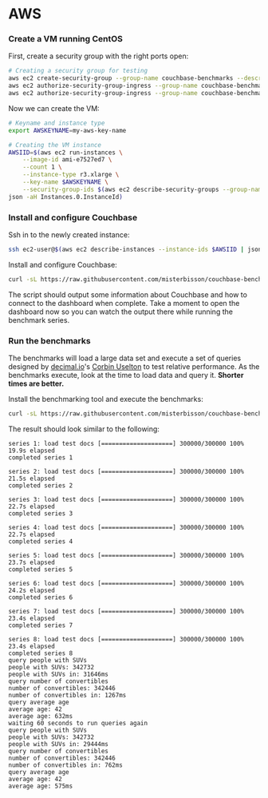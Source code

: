 # AWS

### Create a VM running CentOS

First, create a security group with the right ports open:

```bash
# Creating a security group for testing
aws ec2 create-security-group --group-name couchbase-benchmarks --description "For benchmarking Couchbase, opens ports that should not be open in production"
aws ec2 authorize-security-group-ingress --group-name couchbase-benchmarks --protocol tcp --port 22 --cidr 0.0.0.0/0
aws ec2 authorize-security-group-ingress --group-name couchbase-benchmarks --protocol tcp --port 8091 --cidr 0.0.0.0/0
```
Now we can create the VM:

```bash
# Keyname and instance type
export AWSKEYNAME=my-aws-key-name

# Creating the VM instance
AWSIID=$(aws ec2 run-instances \
    --image-id ami-e7527ed7 \
    --count 1 \
    --instance-type r3.xlarge \
    --key-name $AWSKEYNAME \
    --security-group-ids $(aws ec2 describe-security-groups --group-names couchbase-benchmarks | json -a SecurityGroups.0.GroupId) | \
json -aH Instances.0.InstanceId)
```
### Install and configure Couchbase

Ssh in to the newly created instance:

```bash
ssh ec2-user@$(aws ec2 describe-instances --instance-ids $AWSIID | json -a Reservations.0.Instances.0.PublicDnsName)
```

Install and configure Couchbase:

```bash
curl -sL https://raw.githubusercontent.com/misterbisson/couchbase-benchmark/master/bin/install-aws-amazonlinux.bash | sudo bash
```

The script should output some information about Couchbase and how to connect to the dashboard when complete. Take a moment to open the dashboard now so you can watch the output there while running the benchmark series.

### Run the benchmarks

The benchmarks will load a large data set and execute a set of queries designed by [decimal.io](http://www.decimal.io)'s [Corbin Uselton](https://github.com/corbinu) to test relative performance. As the benchmarks execute, look at the time to load data and query it. **Shorter times are better.**

Install the benchmarking tool and execute the benchmarks:

```bash
curl -sL https://raw.githubusercontent.com/misterbisson/couchbase-benchmark/master/bin/benchmark.bash | sudo bash
```

The result should look similar to the following:

```
series 1: load test docs [====================] 300000/300000 100% 19.9s elapsed
completed series 1

series 2: load test docs [====================] 300000/300000 100% 21.5s elapsed
completed series 2

series 3: load test docs [====================] 300000/300000 100% 22.7s elapsed
completed series 3

series 4: load test docs [====================] 300000/300000 100% 22.7s elapsed
completed series 4

series 5: load test docs [====================] 300000/300000 100% 23.7s elapsed
completed series 5

series 6: load test docs [====================] 300000/300000 100% 24.2s elapsed
completed series 6

series 7: load test docs [====================] 300000/300000 100% 23.4s elapsed
completed series 7

series 8: load test docs [====================] 300000/300000 100% 23.4s elapsed
completed series 8
query people with SUVs
people with SUVs: 342732
people with SUVs in: 31646ms
query number of convertibles
number of convertibles: 342446
number of convertibles in: 1267ms
query average age
average age: 42
average age: 632ms
waiting 60 seconds to run queries again
query people with SUVs
people with SUVs: 342732
people with SUVs in: 29444ms
query number of convertibles
number of convertibles: 342446
number of convertibles in: 762ms
query average age
average age: 42
average age: 575ms
```